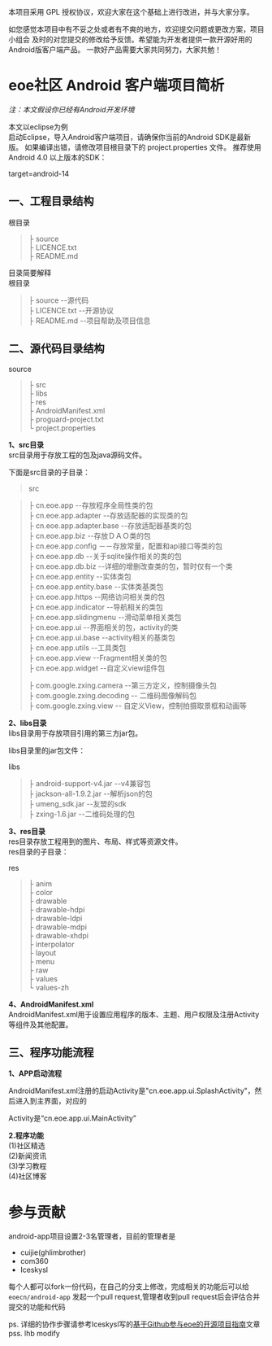 本项目采用 GPL 授权协议，欢迎大家在这个基础上进行改进，并与大家分享。

如您感觉本项目中有不妥之处或者有不爽的地方，欢迎提交问题或更改方案，项目小组会
及时的对您提交的修改给予反馈。希望能为开发者提供一款开源好用的Android版客户端产品。
一款好产品需要大家共同努力，大家共勉！

# **eoe社区 Android 客户端项目简析** #

*注：本文假设你已经有Android开发环境*

本文以eclipse为例<br>
启动Eclipse，导入Android客户端项目，请确保你当前的Android SDK是最新版。
如果编译出错，请修改项目根目录下的 project.properties 文件。
推荐使用Android 4.0 以上版本的SDK：<br>

target=android-14
## **一、工程目录结构** ##
根目录<br>
>├ source  <br> 
>├ LICENCE.txt <br>
>├ README.md <br>

目录简要解释<br>
根目录<br>
>├ source --源代码 <br> 
>├ LICENCE.txt --开源协议 <br>
>├ README.md --项目帮助及项目信息 <br>

## **二、源代码目录结构** ##
source<br>
>├ src  <br> 
>├ libs <br>
>├ res <br>
>├ AndroidManifest.xml <br>
>├ proguard-project.txt <br>
>└ project.properties <br>

**1、src目录** <br>
src目录用于存放工程的包及java源码文件。

下面是src目录的子目录：

> src <br>

>├ cn.eoe.app --存放程序全局性类的包<br>
>├ cn.eoe.app.adapter --存放适配器的实现类的包 <br>
>├ cn.eoe.app.adapter.base --存放适配器基类的包<br>
>├ cn.eoe.app.biz --存放ＤＡＯ类的包<br>
>├ cn.eoe.app.config －－存放常量，配置和api接口等类的包<br>
>├ cn.eoe.app.db --关于sqlite操作相关的类的包<br>
>├ cn.eoe.app.db.biz --详细的增删改查类的包，暂时仅有一个类<br>
>├ cn.eoe.app.entity --实体类包<br>
>├ cn.eoe.app.entity.base --实体类基类包<br>
>├ cn.eoe.app.https --网络访问相关类的包<br>
>├ cn.eoe.app.indicator --导航相关的类包<br>
>├ cn.eoe.app.slidingmenu --滑动菜单相关类包<br>
>├ cn.eoe.app.ui --界面相关的包，activity的类<br>
>├ cn.eoe.app.ui.base --activity相关的基类包<br>
>├ cn.eoe.app.utils --工具类包<br>
>├ cn.eoe.app.view --Fragment相关类的包<br>
>├ cn.eoe.app.widget --自定义view组件包<br>
>
>├ com.google.zxing.camera --第三方定义，控制摄像头包<br>
>├ com.google.zxing.decoding -- 二维码图像解码包<br>
>├ com.google.zxing.view -- 自定义View，控制拍摄取景框和动画等<br>

 
**2、libs目录** <br>
libs目录用于存放项目引用的第三方jar包。

libs目录里的jar包文件：

libs
>├  android-support-v4.jar --v4兼容包<br>
>├ jackson-all-1.9.2.jar --解析json的包<br>
>├ umeng_sdk.jar --友盟的sdk<br>
>├ zxing-1.6.jar --二维码处理的包<br>

**3、res目录** <br>
res目录存放工程用到的图片、布局、样式等资源文件。<br>
res目录的子目录：<br>

res <br>
>├ anim <br>
>├ color <br>
>├ drawable <br>
>├ drawable-hdpi <br>
>├ drawable-ldpi <br>
>├ drawable-mdpi <br>
>├ drawable-xhdpi <br>
>├ interpolator<br>
>├ layout <br>
>├ menu <br>
>├ raw <br>
>├ values <br>
>└ values-zh <br>

**4、AndroidManifest.xml**<br>
AndroidManifest.xml用于设置应用程序的版本、主题、用户权限及注册Activity等组件及其他配置。

## **三、程序功能流程** ##
**1、APP启动流程**

AndroidManifest.xml注册的启动Activity是"cn.eoe.app.ui.SplashActivity"，然后进入到主界面，对应的

Activity是“cn.eoe.app.ui.MainActivity”


**2.程序功能**<br>
 (1)社区精选<br>
 (2)新闻资讯<br>
 (3)学习教程<br>
 (4)社区博客<br>


 

# **参与贡献** #
android-app项目设置2-3名管理者，目前的管理者是
- cuijie(ghlimbrother)
- com360
- Iceskysl

每个人都可以fork一份代码，在自己的分支上修改，完成相关的功能后可以给 `eoecn/android-app` 发起一个pull request,管理者收到pull request后会评估合并提交的功能和代码

ps. 
详细的协作步骤请参考Iceskysl写的[基于Github参与eoe的开源项目指南](http://my.eoe.cn/iceskysl/archive/3195.html)文章
pss.
lhb modify
